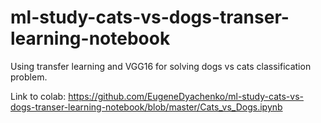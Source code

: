 # ml-study-cats-vs-dogs-transer-learning-notebook
Using transfer learning and VGG16 for solving dogs vs cats classification problem.

Link to colab: https://github.com/EugeneDyachenko/ml-study-cats-vs-dogs-transer-learning-notebook/blob/master/Cats_vs_Dogs.ipynb
